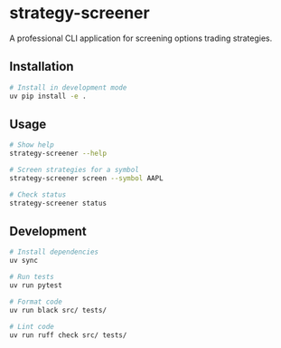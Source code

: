 # strategy-screener

A professional CLI application for screening options trading strategies.

## Installation

```bash
# Install in development mode
uv pip install -e .
```

## Usage

```bash
# Show help
strategy-screener --help

# Screen strategies for a symbol
strategy-screener screen --symbol AAPL

# Check status
strategy-screener status
```

## Development

```bash
# Install dependencies
uv sync

# Run tests
uv run pytest

# Format code
uv run black src/ tests/

# Lint code
uv run ruff check src/ tests/
```
